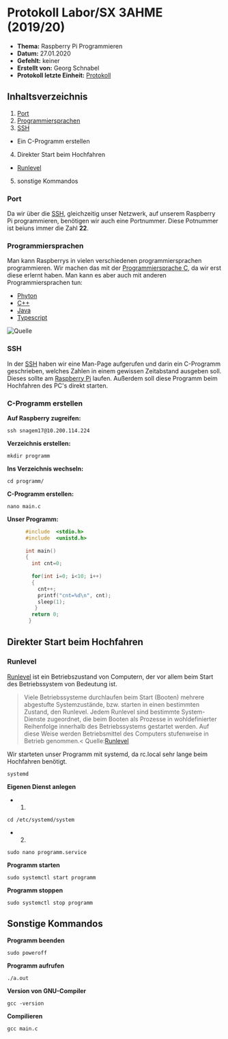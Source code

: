 # Protokoll Labor/SX 3AHME (2019/20)

* **Thema:** Raspberry Pi Programmieren
* **Datum:** 27.01.2020
* **Gefehlt:** keiner
* **Erstellt von:** Georg Schnabel
* **Protokoll letzte Einheit:** [Protokoll](protokoll_2020-01-20_snagem17.md)

## Inhaltsverzeichnis
1. [Port](https://de.wikipedia.org/wiki/Port_%28Protokoll%29)
2. [Programmiersprachen](https://de.wikipedia.org/wiki/Liste_von_Programmiersprachen)
3. [SSH](https://de.wikipedia.org/wiki/Secure_Shell)
* Ein C-Programm erstellen
4. Direkter Start beim Hochfahren
* [Runlevel](https://de.wikipedia.org/wiki/Runlevel)
5. sonstige Kommandos

### Port
Da wir über die [SSH](https://de.wikipedia.org/wiki/Secure_Shell), gleichzeitig unser Netzwerk, auf unserem Raspberry Pi programmieren, benötigen wir auch eine Portnummer. Diese Potnummer ist beiuns immer die Zahl **22**.

### Programmiersprachen
Man kann Raspberrys in vielen verschiedenen programmiersprachen programmieren. Wir machen das mit der [Programmiersprache C](https://de.wikipedia.org/wiki/C_(Programmiersprache)), da wir erst diese erlernt haben. Man kann es aber auch mit anderen Programmiersprachen tun:
* [Phyton](https://de.wikipedia.org/wiki/Python_%28Programmiersprache%29)
* [C++](https://de.wikipedia.org/wiki/C%2B%2B)
* [Java](https://www.programmierenlernen24.de/java-programmieren-lernen/)
* [Typescript](https://jaxenter.de/typescript-lernen-praxis-63696)

![Quelle](http://sogrady-media.redmonk.com/sogrady/files/2018/03/lang.rank_.118-1024x726.png)
### SSH
In der [SSH](https://de.wikipedia.org/wiki/Secure_Shell) haben wir eine Man-Page aufgerufen und darin ein C-Programm geschrieben, welches Zahlen in einem gewissen Zeitabstand ausgeben soll. Dieses sollte am [Raspberry Pi](https://de.wikipedia.org/wiki/Raspberry_Pi) laufen. Außerdem soll diese Programm beim Hochfahren des PC's direkt starten.

### C-Programm erstellen

**Auf Raspberry zugreifen:** 
```
ssh snagem17@10.200.114.224
```

**Verzeichnis erstellen:**
```
mkdir programm
```
**Ins Verzeichnis wechseln:**
```
cd programm/
```
**C-Programm erstellen:**
```
nano main.c
```

**Unser Programm:**
```c 
      #include  <stdio.h>
      #include  <unistd.h>
      
      int main()
      {
        int cnt=0;
        
        for(int i=0; i<10; i++)
        {
          cnt++;
          printf("cnt=%d\n", cnt);
          sleep(1);                  
         }
        return 0;
       }
```

## Direkter Start beim Hochfahren
### Runlevel

[Runlevel](https://de.wikipedia.org/wiki/Runlevel) ist ein Betriebszustand von Computern, der vor allem beim Start des Betriebssystem von Bedeutung ist. 
>Viele Betriebssysteme durchlaufen beim Start (Booten) mehrere abgestufte Systemzustände, bzw. starten in einen bestimmten Zustand, den Runlevel. Jedem Runlevel sind bestimmte System-Dienste zugeordnet, die beim Booten als Prozesse in wohldefinierter Reihenfolge innerhalb des Betriebssystems gestartet werden. Auf diese Weise werden Betriebsmittel des Computers stufenweise in Betrieb genommen.<
Quelle:[Runlevel](https://de.wikipedia.org/wiki/Runlevel)

Wir starteten unser Programm mit systemd, da rc.local sehr lange beim Hochfahren benötigt.

```
systemd
```
**Eigenen Dienst anlegen**
* 1.
```
cd /etc/systemd/system
```
* 2.
```
sudo nano programm.service
```

**Programm starten**
```
sudo systemctl start programm
```
**Programm stoppen**
```
sudo systemctl stop programm
```

## Sonstige Kommandos

**Programm beenden**
```
sudo poweroff
```
**Programm aufrufen**
```
./a.out
```
**Version von GNU-Compiler**
```
gcc -version
```
**Compilieren**
```
gcc main.c
```
